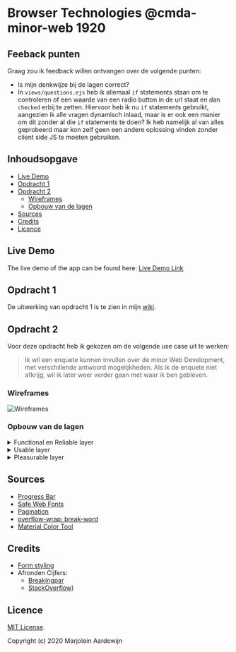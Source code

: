 # Browser Technologies @cmda-minor-web 1920

## Feeback punten

Graag zou ik feedback willen ontvangen over de volgende punten:

- Is mijn denkwijze bij de lagen correct?
- In `views/questions.ejs` heb ik allemaal `if` statements staan om te controleren of een waarde van een radio button in de url staat en dan `checked` erbij te zetten. Hiervoor heb ik nu `if` statements gebruikt, aangezien ik alle vragen dynamisch inlaad, maar is er ook een manier om dit zonder al die `if` statements te doen? Ik heb namelijk al van alles geprobeerd maar kon zelf geen een andere oplossing vinden zonder client side JS te moeten gebruiken.

## Inhoudsopgave

* [Live Demo](#Live-Demo)
* [Opdracht 1](#Opdracht-1)
* [Opdracht 2](#Opdracht-2)
  * [Wireframes](#Wireframes)
  * [Opbouw van de lagen](#Opbouw-van-de-lagen)
* [Sources](#Sources)
* [Credits](#Credits)
* [Licence](#Licence)

## Live Demo

The live demo of the app can be found here:
[Live Demo Link](https://boiling-gorge-63096.herokuapp.com/)

## Opdracht 1

De uitwerking van opdracht 1 is te zien in mijn [wiki](https://github.com/MarjoleinAardewijn/browser-technologies-1920/wiki "Wiki").

## Opdracht 2

Voor deze opdracht heb ik gekozen om de volgende use case uit te werken:

> Ik wil een enquete kunnen invullen over de minor Web Development, met verschillende antwoord mogelijkheden. Als ik de enquete niet afkrijg, wil ik later weer verder gaan met waar ik ben gebleven.

### Wireframes

![Wireframes](https://user-images.githubusercontent.com/23479038/77156346-82801d80-6a9f-11ea-8855-3633ff8c9369.jpg "Wireframes")

### Opbouw van de lagen
<details>
 <summary>Functional en Reliable layer</summary>

Ik zal symantische HTML schrijven, zodat hierdoor al een hoop mensen goed gebruik kunnen maken van de site. Daarbij houd ik rekening met o.a. mensen die geen muis kunnen/ willen gebruiken en blinde en slechtziende mensen die gebruik maken van screenreaders.

Om ervoor te zorgen dat de basis functionaliteiten zoals het submitten van de antwoorden werkt zal ik ervoor zorgen dat dit op de server wordt verwerkt.

Om ervoor te zorgen dat de gebruiker later door kan waar hij/zij was gebleven in de enquête zal ik alle data in de url wegschrijven wanneer de gebruiker het opslaat of naar de volgende pagina gaat. Zodat dit ook voor mensen die cookies hebben uitgeschakeld te gebruiken is.

Verder zal ik in deze laag ook de basis CSS inladen die cross-browser ondersteund wordt. 
</details>

<details>
 <summary>Usable layer</summary> 
 
In deze laag zal ik de CSS meer uitbreiden door gebruik te maken van CSS properties zoals `flex` en `box-shadow`. Hierbij zal ik gebruik maken van de CSS feature detection in de browser door de `@supports` rule te gebruiken om te controleren of een browser een bepaalde CSS property ondersteund.
</details>

<details>
 <summary>Pleasurable layer</summary>

In deze laag zal ik gebruik maken van animations en andere CSS features die misschien niet op alle browsers worden ondersteund. Ook wil ik hier een progress bar toevoegen met JavaScript om de voortgang van de gebruiker op een meer visuele manier te tonen. En daarbij ook het aantrekkelijker maken door pagination toe te voegen, waardoor er elke keer maar 1 vraag zichtbaar is. En verder wil ik er hier nog voor zorgen dat buttons naar de volgende pagina pas clickable zijn wanneer de input field op die "pagina" zijn ingevuld.

Verder wil ik hier ook nog een loading state instellen en cache gaan gebruiken in plaats van alles wegschrijven naar een json bestand.
</details>

## Sources

- [Progress Bar](https://www.w3schools.com/howto/tryit.asp?filename=tryhow_js_progressbar_3)
- [Safe Web Fonts](https://web.mit.edu/jmorzins/www/fonts.html)
- [Pagination](https://www.sitepoint.com/simple-javascript-quiz/)
- [overflow-wrap: break-word](https://stackoverflow.com/questions/12196885/text-flowing-out-of-div)
- [Material Color Tool](https://material.io/resources/color/#!/?view.left=0&view.right=0&primary.color=2979FF&secondary.color=FBC02D)

## Credits

- [Form styling](https://codepen.io/andytran/pen/GpyKLM/)
- Afronden Cijfers:
   - [Breakingpar](https://www.breakingpar.com/bkp/home.nsf/0/87256B280015193F87257124007E0011)
   - [StackOverflow](https://stackoverflow.com/questions/15762768/javascript-math-round-to-two-decimal-places))

## Licence

[MIT License](https://github.com/MarjoleinAardewijn/browser-technologies-1920/blob/master/LICENSE.txt).

Copyright (c) 2020 Marjolein Aardewijn
